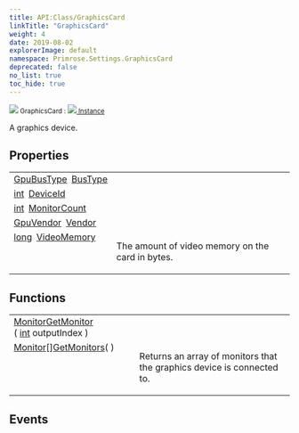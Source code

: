 ```yaml
---
title: API:Class/GraphicsCard
linkTitle: "GraphicsCard"
weight: 4
date: 2019-08-02
explorerImage: default
namespace: Primrose.Settings.GraphicsCard
deprecated: false
no_list: true
toc_hide: true
---
```

<small class="inheritance">
<span class="" href="/docs/api-reference/Class/GraphicsCard"><img src="/icons/silk/default.png"/>&nbsp;GraphicsCard</span>&nbsp;:&nbsp;<a class="" href="/docs/api-reference/Class/Instance"><img src="/icons/silk/default.png"/>&nbsp;Instance</a></small>
<p class="summary">

A graphics device.

</p>
 
## Properties
 
<table class="studiohide">
<tbody>
<tr class="function-row ">
<td style="vertical-align:top;white-space:normal;">
<div>
<a class="type" href="/docs/api-reference/Misc/GpuBusType">GpuBusType</a><span class="method-body" style="text-indent: -2em; padding-left: 0.5em"><a class="name" href="BusType">BusType</a></span></td>
<td style="vertical-align:top;white-space:normal;">
</td>
</tr>

<tr class="function-row ">
<td style="vertical-align:top;white-space:normal;">
<div>
<a class="type" href="/docs/api-reference/System/Primitives#int32">int</a><span class="method-body" style="text-indent: -2em; padding-left: 0.5em"><a class="name" href="DeviceId">DeviceId</a></span></td>
<td style="vertical-align:top;white-space:normal;">
</td>
</tr>

<tr class="function-row ">
<td style="vertical-align:top;white-space:normal;">
<div>
<a class="type" href="/docs/api-reference/System/Primitives#int32">int</a><span class="method-body" style="text-indent: -2em; padding-left: 0.5em"><a class="name" href="MonitorCount">MonitorCount</a></span></td>
<td style="vertical-align:top;white-space:normal;">
</td>
</tr>

<tr class="function-row ">
<td style="vertical-align:top;white-space:normal;">
<div>
<a class="type" href="/docs/api-reference/Enum/GpuVendor">GpuVendor</a><span class="method-body" style="text-indent: -2em; padding-left: 0.5em"><a class="name" href="Vendor">Vendor</a></span></td>
<td style="vertical-align:top;white-space:normal;">
</td>
</tr>

<tr class="function-row ">
<td style="vertical-align:top;white-space:normal;">
<div>
<a class="type" href="/docs/api-reference/System/Primitives#int64">long</a><span class="method-body" style="text-indent: -2em; padding-left: 0.5em"><a class="name" href="VideoMemory">VideoMemory</a></span></td>
<td style="vertical-align:top;white-space:normal;">
<p>
The amount of video memory on the card in bytes.
</p></td>
</tr>

</tbody>
</table>
 
## Functions
 
<table class="studiohide">
<tbody>
<tr class="function-row ">
<td style="vertical-align:top;white-space:normal;">
<div>
<a class="type" href="/docs/api-reference/Class/Monitor">Monitor</a><span class="method-body" style="text-indent: -2em;"><a class="method-name  " href="GetMonitor">GetMonitor</a></span><span style="display: inline-block">( <span class="param" style="white-space: nowrap"><a class="type" href="/docs/api-reference/System/Primitives#int32">int</a> outputIndex</span> )</span></span></div></td>
<td style="vertical-align:top;white-space:normal;">
</td>
</tr>

<tr class="function-row ">
<td style="vertical-align:top;white-space:normal;">
<div>
<span><a class="type" href="/docs/api-reference/Class/Monitor">Monitor</a>[]</span><span class="method-body" style="text-indent: -2em;"><a class="method-name  " href="GetMonitors">GetMonitors</a></span><span style="display: inline-block">( <span class="param" style="white-space: nowrap"></span> )</span></span></div></td>
<td style="vertical-align:top;white-space:normal;">
<p>
Returns an array of monitors that the graphics device is connected to.
</p></td>
</tr>

</tbody>
</table>
 
## Events
 
<table class="studiohide">
<tbody>
</tbody>
</table>
<b>
</b>
<div class="inheritors">
<ul class="root">
</ul>
</div>

